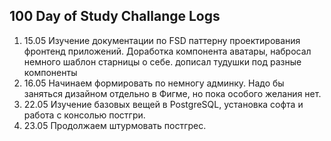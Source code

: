 ## 100 Day of Study Challange Logs
1. 15.05 Изучение документации по FSD паттерну проектирования фронтенд приложений. Доработка компонента аватары, набросал немного шаблон старницы о себе. дописал тудушки под разные компоненты
2. 16.05 Начинаем формировать по немногу админку. Надо бы заняться дизайном отдельно в Фигме, но пока особого желания нет.
3. 22.05 Изучение базовых вещей в PostgreSQL, установка софта и работа с консолью постгри.
4. 23.05 Продолжаем штурмовать постгрес.